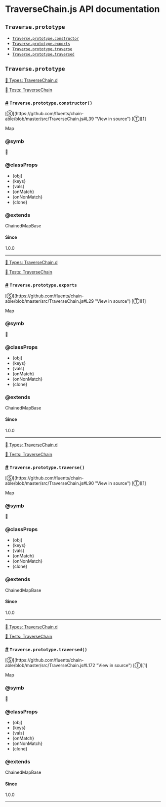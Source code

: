 # TraverseChain.js API documentation

<!-- div class="toc-container" -->

<!-- div -->

## `Traverse.prototype`
* <a href="#Traverse-prototype-constructor">`Traverse.prototype.constructor`</a>
* <a href="#Traverse-prototype-exports">`Traverse.prototype.exports`</a>
* <a href="#Traverse-prototype-traverse">`Traverse.prototype.traverse`</a>
* <a href="#Traverse-prototype-traversed">`Traverse.prototype.traversed`</a>

<!-- /div -->

<!-- /div -->

<!-- div class="doc-container" -->

<!-- div -->

## `Traverse.prototype`

<!-- div -->

<a href="https://github.com/fluents/chain-able/blob/master/typings/TraverseChain.d.ts">🌊  Types: TraverseChain.d</a>&nbsp;

<a href="https://github.com/fluents/chain-able/blob/master/test/TraverseChain.js">🔬  Tests: TraverseChain</a>&nbsp;

<h3 id="Traverse-prototype-constructor"><a href="#Traverse-prototype-constructor">#</a>&nbsp;<code>Traverse.prototype.constructor()</code></h3>
[&#x24C8;](https://github.com/fluents/chain-able/blob/master/src/TraverseChain.js#L39 "View in source") [&#x24C9;][1]

Map


### @symb 

👣 

### @classProps 

* {obj}  
* {keys}  
* {vals}  
* {onMatch}  
* {onNonMatch}  
* {clone}  
 

### @extends
ChainedMapBase


#### Since
1.0.0

---

<!-- /div -->

<!-- div -->

<a href="https://github.com/fluents/chain-able/blob/master/typings/TraverseChain.d.ts">🌊  Types: TraverseChain.d</a>&nbsp;

<a href="https://github.com/fluents/chain-able/blob/master/test/TraverseChain.js">🔬  Tests: TraverseChain</a>&nbsp;

<h3 id="Traverse-prototype-exports"><a href="#Traverse-prototype-exports">#</a>&nbsp;<code>Traverse.prototype.exports</code></h3>
[&#x24C8;](https://github.com/fluents/chain-able/blob/master/src/TraverseChain.js#L29 "View in source") [&#x24C9;][1]

Map


### @symb 

👣 

### @classProps 

* {obj}  
* {keys}  
* {vals}  
* {onMatch}  
* {onNonMatch}  
* {clone}  
 

### @extends
ChainedMapBase


#### Since
1.0.0

---

<!-- /div -->

<!-- div -->

<a href="https://github.com/fluents/chain-able/blob/master/typings/TraverseChain.d.ts">🌊  Types: TraverseChain.d</a>&nbsp;

<a href="https://github.com/fluents/chain-able/blob/master/test/TraverseChain.js">🔬  Tests: TraverseChain</a>&nbsp;

<h3 id="Traverse-prototype-traverse"><a href="#Traverse-prototype-traverse">#</a>&nbsp;<code>Traverse.prototype.traverse()</code></h3>
[&#x24C8;](https://github.com/fluents/chain-able/blob/master/src/TraverseChain.js#L90 "View in source") [&#x24C9;][1]

Map


### @symb 

👣 

### @classProps 

* {obj}  
* {keys}  
* {vals}  
* {onMatch}  
* {onNonMatch}  
* {clone}  
 

### @extends
ChainedMapBase


#### Since
1.0.0

---

<!-- /div -->

<!-- div -->

<a href="https://github.com/fluents/chain-able/blob/master/typings/TraverseChain.d.ts">🌊  Types: TraverseChain.d</a>&nbsp;

<a href="https://github.com/fluents/chain-able/blob/master/test/TraverseChain.js">🔬  Tests: TraverseChain</a>&nbsp;

<h3 id="Traverse-prototype-traversed"><a href="#Traverse-prototype-traversed">#</a>&nbsp;<code>Traverse.prototype.traversed()</code></h3>
[&#x24C8;](https://github.com/fluents/chain-able/blob/master/src/TraverseChain.js#L172 "View in source") [&#x24C9;][1]

Map


### @symb 

👣 

### @classProps 

* {obj}  
* {keys}  
* {vals}  
* {onMatch}  
* {onNonMatch}  
* {clone}  
 

### @extends
ChainedMapBase


#### Since
1.0.0

---

<!-- /div -->

<!-- /div -->

<!-- /div -->

 [1]: #traverse.prototype "Jump back to the TOC."
